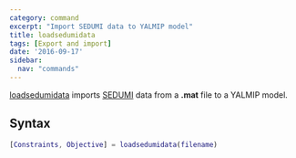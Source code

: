```yaml
---
category: command
excerpt: "Import SEDUMI data to YALMIP model"
title: loadsedumidata
tags: [Export and import]
date: '2016-09-17'
sidebar:
  nav: "commands"
---
```


[loadsedumidata](/command/loadsedumidata) imports [SEDUMI](/solver/sedumi) data from a **.mat** file to a YALMIP model.

## Syntax

````matlab
[Constraints, Objective] = loadsedumidata(filename)
````
